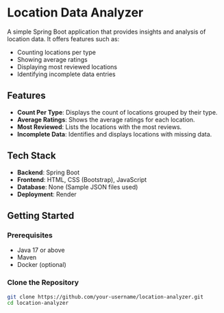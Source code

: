 # Location Data Analyzer

A simple Spring Boot application that provides insights and analysis of location data. It offers features such as:

- Counting locations per type
- Showing average ratings
- Displaying most reviewed locations
- Identifying incomplete data entries

## Features

- **Count Per Type**: Displays the count of locations grouped by their type.
- **Average Ratings**: Shows the average ratings for each location.
- **Most Reviewed**: Lists the locations with the most reviews.
- **Incomplete Data**: Identifies and displays locations with missing data.

## Tech Stack

- **Backend**: Spring Boot
- **Frontend**: HTML, CSS (Bootstrap), JavaScript
- **Database**: None (Sample JSON files used)
- **Deployment**: Render

## Getting Started

### Prerequisites

- Java 17 or above
- Maven
- Docker (optional)

### Clone the Repository

```bash
git clone https://github.com/your-username/location-analyzer.git
cd location-analyzer
